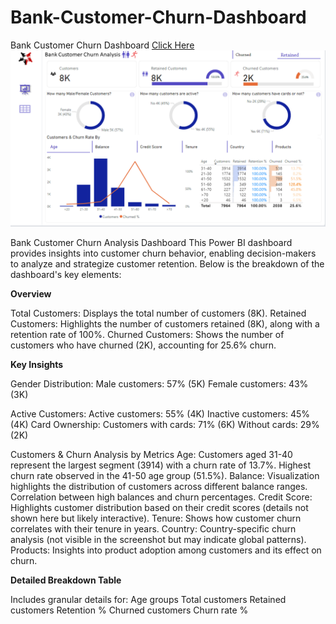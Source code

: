 # Bank-Customer-Churn-Dashboard
Bank Customer Churn Dashboard [Click Here](https://app.powerbi.com/links/wljG3H8eAD?ctid=8aae2104-d553-40b7-887f-3b70446f7987&pbi_source=linkShare)
![Dashboard](https://github.com/Monica008/Bank-Customer-Churn-Dashboard/blob/main/Screenshot%202025-01-26%20100031.png)

Bank Customer Churn Analysis Dashboard
This Power BI dashboard provides insights into customer churn behavior, enabling decision-makers to analyze and strategize customer retention. Below is the breakdown of the dashboard's key elements:

**Overview**

Total Customers: Displays the total number of customers (8K).
Retained Customers: Highlights the number of customers retained (8K), along with a retention rate of 100%.
Churned Customers: Shows the number of customers who have churned (2K), accounting for 25.6% churn.

**Key Insights**

Gender Distribution:
Male customers: 57% (5K)
Female customers: 43% (3K)

Active Customers:
Active customers: 55% (4K)
Inactive customers: 45% (4K)
Card Ownership: Customers with cards: 71% (6K)
Without cards: 29% (2K)

Customers & Churn Analysis by Metrics
Age: Customers aged 31-40 represent the largest segment (3914) with a churn rate of 13.7%.
Highest churn rate observed in the 41-50 age group (51.5%).
Balance: Visualization highlights the distribution of customers across different balance ranges.
Correlation between high balances and churn percentages.
Credit Score: Highlights customer distribution based on their credit scores (details not shown here but likely interactive).
Tenure: Shows how customer churn correlates with their tenure in years.
Country: Country-specific churn analysis (not visible in the screenshot but may indicate global patterns).
Products: Insights into product adoption among customers and its effect on churn.

**Detailed Breakdown Table**

Includes granular details for:
Age groups
Total customers
Retained customers
Retention %
Churned customers
Churn rate %

